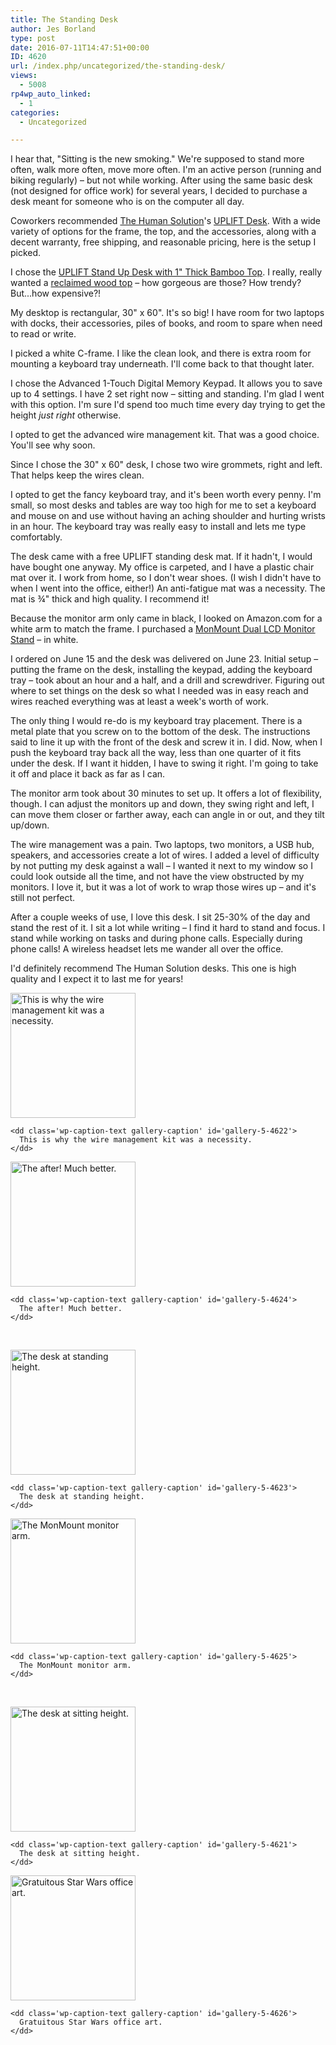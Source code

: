 ```yaml
---
title: The Standing Desk
author: Jes Borland
type: post
date: 2016-07-11T14:47:51+00:00
ID: 4620
url: /index.php/uncategorized/the-standing-desk/
views:
  - 5008
rp4wp_auto_linked:
  - 1
categories:
  - Uncategorized

---
```

I hear that, "Sitting is the new smoking." We're supposed to stand more often, walk more often, move more often. I'm an active person (running and biking regularly) – but not while working. After using the same basic desk (not designed for office work) for several years, I decided to purchase a desk meant for someone who is on the computer all day.

Coworkers recommended [The Human Solution][1]'s [UPLIFT Desk][2]. With a wide variety of options for the frame, the top, and the accessories, along with a decent warranty, free shipping, and reasonable pricing, here is the setup I picked.

I chose the [UPLIFT Stand Up Desk with 1" Thick Bamboo Top][3]. I really, really wanted a [reclaimed wood top][4] – how gorgeous are those? How trendy? But...how expensive?!

My desktop is rectangular, 30" x 60". It's so big! I have room for two laptops with docks, their accessories, piles of books, and room to spare when need to read or write.

I picked a white C-frame. I like the clean look, and there is extra room for mounting a keyboard tray underneath. I'll come back to that thought later.

I chose the Advanced 1-Touch Digital Memory Keypad. It allows you to save up to 4 settings. I have 2 set right now – sitting and standing. I'm glad I went with this option. I'm sure I'd spend too much time every day trying to get the height _just right_ otherwise.

I opted to get the advanced wire management kit. That was a good choice. You'll see why soon.

Since I chose the 30" x 60" desk, I chose two wire grommets, right and left. That helps keep the wires clean.

I opted to get the fancy keyboard tray, and it's been worth every penny. I'm small, so most desks and tables are way too high for me to set a keyboard and mouse on and use without having an aching shoulder and hurting wrists in an hour. The keyboard tray was really easy to install and lets me type comfortably.

The desk came with a free UPLIFT standing desk mat. If it hadn't, I would have bought one anyway. My office is carpeted, and I have a plastic chair mat over it. I work from home, so I don't wear shoes. (I wish I didn't have to when I went into the office, either!) An anti-fatigue mat was a necessity. The mat is ¾" thick and high quality. I recommend it!

Because the monitor arm only came in black, I looked on Amazon.com for a white arm to match the frame. I purchased a [MonMount Dual LCD Monitor Stand][5] – in white.

I ordered on June 15 and the desk was delivered on June 23. Initial setup – putting the frame on the desk, installing the keypad, adding the keyboard tray – took about an hour and a half, and a drill and screwdriver. Figuring out where to set things on the desk so what I needed was in easy reach and wires reached everything was at least a week's worth of work.

The only thing I would re-do is my keyboard tray placement. There is a metal plate that you screw on to the bottom of the desk. The instructions said to line it up with the front of the desk and screw it in. I did. Now, when I push the keyboard tray back all the way, less than one quarter of it fits under the desk. If I want it hidden, I have to swing it right. I'm going to take it off and place it back as far as I can.

The monitor arm took about 30 minutes to set up. It offers a lot of flexibility, though. I can adjust the monitors up and down, they swing right and left, I can move them closer or farther away, each can angle in or out, and they tilt up/down.

The wire management was a pain. Two laptops, two monitors, a USB hub, speakers, and accessories create a lot of wires. I added a level of difficulty by not putting my desk against a wall – I wanted it next to my window so I could look outside all the time, and not have the view obstructed by my monitors. I love it, but it was a lot of work to wrap those wires up – and it's still not perfect.

After a couple weeks of use, I love this desk. I sit 25-30% of the day and stand the rest of it. I sit a lot while writing – I find it hard to stand and focus. I stand while working on tasks and during phone calls. Especially during phone calls! A wireless headset lets me wander all over the office.

I'd definitely recommend The Human Solution desks. This one is high quality and I expect it to last me for years!

<div id='gallery-5' class='gallery galleryid-4620 gallery-columns-2 gallery-size-thumbnail'>
  <dl class='gallery-item'>
    <dt class='gallery-icon landscape'>
      <a href='https://lessthandot.z19.web.core.windows.net/wp-content/uploads/2016/07/IMG_0791-e1468248181991.jpg'><img width="200" height="200" src="https://lessthandot.z19.web.core.windows.net/wp-content/uploads/2016/07/IMG_0791-e1468248181991-200x200.jpg" class="attachment-thumbnail size-thumbnail" alt="This is why the wire management kit was a necessity." aria-describedby="gallery-5-4622" /></a>
    </dt>
    
    <dd class='wp-caption-text gallery-caption' id='gallery-5-4622'>
      This is why the wire management kit was a necessity.
    </dd>
  </dl>
  
  <dl class='gallery-item'>
    <dt class='gallery-icon landscape'>
      <a href='https://lessthandot.z19.web.core.windows.net/wp-content/uploads/2016/07/IMG_0806.jpg'><img width="200" height="200" src="https://lessthandot.z19.web.core.windows.net/wp-content/uploads/2016/07/IMG_0806-200x200.jpg" class="attachment-thumbnail size-thumbnail" alt="The after! Much better." aria-describedby="gallery-5-4624" /></a>
    </dt>
    
    <dd class='wp-caption-text gallery-caption' id='gallery-5-4624'>
      The after! Much better.
    </dd>
  </dl>
  
  <br style="clear: both" />
  
  <dl class='gallery-item'>
    <dt class='gallery-icon portrait'>
      <a href='https://lessthandot.z19.web.core.windows.net/wp-content/uploads/2016/07/IMG_0804-e1468248214523.jpg'><img width="200" height="200" src="https://lessthandot.z19.web.core.windows.net/wp-content/uploads/2016/07/IMG_0804-e1468248214523-200x200.jpg" class="attachment-thumbnail size-thumbnail" alt="The desk at standing height." aria-describedby="gallery-5-4623" /></a>
    </dt>
    
    <dd class='wp-caption-text gallery-caption' id='gallery-5-4623'>
      The desk at standing height.
    </dd>
  </dl>
  
  <dl class='gallery-item'>
    <dt class='gallery-icon landscape'>
      <a href='https://lessthandot.z19.web.core.windows.net/wp-content/uploads/2016/07/IMG_0807.jpg'><img width="200" height="200" src="https://lessthandot.z19.web.core.windows.net/wp-content/uploads/2016/07/IMG_0807-200x200.jpg" class="attachment-thumbnail size-thumbnail" alt="The MonMount monitor arm." aria-describedby="gallery-5-4625" /></a>
    </dt>
    
    <dd class='wp-caption-text gallery-caption' id='gallery-5-4625'>
      The MonMount monitor arm.
    </dd>
  </dl>
  
  <br style="clear: both" />
  
  <dl class='gallery-item'>
    <dt class='gallery-icon landscape'>
      <a href='https://lessthandot.z19.web.core.windows.net/wp-content/uploads/2016/07/IMG_0811.jpg'><img width="200" height="200" src="https://lessthandot.z19.web.core.windows.net/wp-content/uploads/2016/07/IMG_0811-200x200.jpg" class="attachment-thumbnail size-thumbnail" alt="The desk at sitting height." aria-describedby="gallery-5-4621" /></a>
    </dt>
    
    <dd class='wp-caption-text gallery-caption' id='gallery-5-4621'>
      The desk at sitting height.
    </dd>
  </dl>
  
  <dl class='gallery-item'>
    <dt class='gallery-icon portrait'>
      <a href='https://lessthandot.z19.web.core.windows.net/wp-content/uploads/2016/07/IMG_0808-e1468248270515.jpg'><img width="200" height="200" src="https://lessthandot.z19.web.core.windows.net/wp-content/uploads/2016/07/IMG_0808-e1468248270515-200x200.jpg" class="attachment-thumbnail size-thumbnail" alt="Gratuitous Star Wars office art." aria-describedby="gallery-5-4626" /></a>
    </dt>
    
    <dd class='wp-caption-text gallery-caption' id='gallery-5-4626'>
      Gratuitous Star Wars office art.
    </dd>
  </dl>
  
  <br style="clear: both" />
</div>

 [1]: http://www.thehumansolution.com/
 [2]: http://www.thehumansolution.com/uplift-standing-desks.html
 [3]: http://www.thehumansolution.com/stand-up-desk-with-bamboo-top.html
 [4]: http://www.thehumansolution.com/stand-up-desk-with-reclaimed-wood-top.html
 [5]: https://www.amazon.com/gp/product/B00K6N4RU0/ref=oh_aui_detailpage_o00_s00?ie=UTF8&psc=1